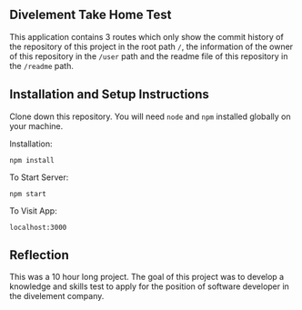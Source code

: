 ## Divelement Take Home Test

This application contains 3 routes which only show the commit history of the repository of this project in the root path `/`, the information of the owner of this repository in the `/user` path and the readme file of this repository in the `/readme` path.

## Installation and Setup Instructions

Clone down this repository. You will need `node` and `npm` installed globally on your machine.  

Installation:

`npm install`  

To Start Server:

`npm start`  

To Visit App:

`localhost:3000`  

## Reflection

This was a 10 hour long project. The goal of this project was to develop a knowledge and skills test to apply for the position of software developer in the divelement company.